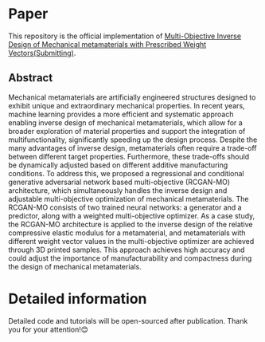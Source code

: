 
# Paper

This repository is the official implementation of [Multi-Objective Inverse Design of Mechanical metamaterials with Prescribed Weight Vectors(Submitting)](xxx). 

## Abstract

Mechanical metamaterials are artificially engineered structures designed to exhibit unique and extraordinary mechanical properties. In recent years, machine learning provides a more efficient and systematic approach enabling inverse design of mechanical metamaterials, which allow for a broader exploration of material properties and support the integration of multifunctionality, significantly speeding up the design process. Despite the many advantages of inverse design, metamaterials often require a trade-off between different target properties. Furthermore, these trade-offs should be dynamically adjusted based on different additive manufacturing conditions. To address this, we proposed a regressional and conditional generative adversarial network based multi-objective (RCGAN-MO) architecture, which simultaneously handles the inverse design and adjustable multi-objective optimization of mechanical metamaterials. The RCGAN-MO consists of two trained neural networks: a generator and a predictor, along with a weighted multi-objective optimizer. As a case study, the RCGAN-MO architecture is applied to the inverse design of the relative compressive elastic modulus for a metamaterial, and metamaterials with different weight vector values in the multi-objective optimizer are achieved through 3D printed samples. This approach achieves high accuracy and could adjust the importance of manufacturability and compactness during the design of mechanical metamaterials.

# Detailed information
Detailed code and tutorials will be open-sourced after publication. Thank you for your attention!:blush:
